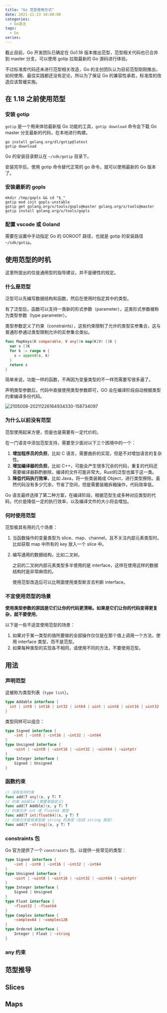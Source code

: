```yaml
---
title: "Go 范型使用方式"
date: 2021-11-23 10:08:00
categories:
  - Go语法
tags:
  - Go
series:
---
```


截止目前，Go 开发团队已确定在 Go1.18 版本推出范型，范型相关代码也已合并到 master 分支，可以使用 gotip 拉取最新的 Go 源码进行体验。

不过标准库代码还未进行范型相关改造，Go 的主创团队认为目前范型刚刚推出，如何使用、最佳实践都还没有定论，所以为了保证 Go 的兼容性承若，标准库的改造应该暂缓实施。

<!--more-->

## 在 1.18 之前使用范型

### 安装 gotip

`gotip` 是一个用来体验最新版 Go 功能的工具，`gotip download` 命令会下载 Go master 分支最新的代码，在本地进行构建。

```shell
go install golang.org/dl/gotip@latest
gotip download
```

Go 的安装目录默认在 `~/sdk/gotip` 目录下。

安装完毕后，使用 gotip 命令替代正常的 go 命令，就可以使用最新的 Go 版本了。

### 安装最新的 gopls

```shell
mkdir /tmp/gopls && cd "$_"
gotip mod init gopls-unstable
gotip get golang.org/x/tools/gopls@master golang.org/x/tools@master
gotip install golang.org/x/tools/gopls
```

### 配置 vscode 或 Goland

需要在设置中手动指定 Go 的 GOROOT 路径，也就是 gotip 的安装路径 `~/sdk/gotip`。

## 使用范型的时机

这里所提出的仅是通用型的指导建议，并不是硬性的规定。

### 什么是范型

泛型可以先编写数据结构和函数，然后在使用时指定其中的类型。

有了泛型后，函数可以支持一类新的形式参数（parameter），这类形式参数被称为类型参数（type parameter）。

类型参数定义了约束（constraints），这些约束限制了允许的类型实参集合，这与普通形参通过类型限制允许的实参集合类似。

```go
func MapKeys[K comparable, V any](m map[K]V) []K {
  var s []K
  for k := range m {
    s = append(s, k)
  }
  return s
}
```

简单来说，功能一样的函数，不再因为变量类型的不一样而需要写很多遍了。

声明类型参数后，代码中直接使用类型参数即可，GO 会在编译阶段自动根据类型约束编译多份代码。

![2105008-20211226164934330-158734097](https://img2020.cnblogs.com/blog/2105008/202112/2105008-20211226164934330-158734097.gif)

### 为什么以前没有范型

范型使用起来方便，但是也是需要有一定代价的。

在一门语言中添加范型支持，需要至少面对以下三个困境中的一个：

1. **增加程序员的负担**，比如 C 语言，需要曲折的实现，但是不对增加语言的复杂性。
2. **增加编译器的负担**，比如 C++，可能会产生很多冗余的代码，重复的代码还需要编译器斟酌删除，编译的文件可能非常大。Rust的泛型也属于这一类。
3. **降低代码执行效率**，比如 Java，将一些类装箱成 Object，进行类型擦除。虽然代码没有多少冗余，节省了空间，但是需要装箱拆箱操作，代码效率低。

Go 语言最终选择了第二种方案，在编译阶段，根据范型生成多种对应类型的代码，代价是降低一定的执行效率，以及编译文件的大小将会增加。

### 何时使用范型

范型极其有用的几个场景：

1. 当函数操作的变量类型为 slice、map、channel，且不关注内部元素类型时。比如获取 map 中所有的 key 放入一个 slice 中。

2. 编写通用的数据结构，比如二叉树。

   之前的二叉树内部元素类型多半使用的是 interface，这样在使用这样的数据结构时是非常麻烦的。

   使用范型改造后可以比啊面使用类型断言去判断 interface。

### 不宜使用范型的场景

**使用类型参数的原因是它们让你的代码更清晰。如果是它们让你的代码变得更复杂，就不要使用**。

以下是一些不适宜使用范型的场景：

1. 如果对于某一类型的值所要做的全部操作仅仅是在那个值上调用一个方法，使用 interface 类型，而不是范型。
2. 如果每种类型的实现各不相同，请使用不同的方法，不要使用范型。

## 用法

### 声明范型

这被称为类型列表（`type list`）。

```go
type Addable interface {
  int | int8 | int16 | int32 | int64 | uint | uint8 | uint16 | uint32 | uint64 | string
}
```

类型同样可以组合：

```go
type Signed interface {
	~int | ~int8 | ~int16 | ~int32 | ~int64
}
type Unsigned interface {
	~uint | ~uint8 | ~uint16 | ~uint32 | ~uint64 | ~uintptr
}
type Integer interface {
	Signed | Unsigned
}
```

### 函数约束

```go
// 没有任何约束
func add[T any](x, y T) T
// 约束 Addble (需要单独定义)
func add[T Addble](x, y T) T
// 约束允许 int 或 float64 类型
func add[T int|float64](x, y T) T
// 约束允许底层类型是 string 的类型（包括 string 类型）
func add[T ~string](x, y T) T
```

### constraints 包

Go 官方提供了一个 `constraints` 包，以提供一些常见的类型：

```go
type Signed interface {
	~int | ~int8 | ~int16 | ~int32 | ~int64
}
type Unsigned interface {
	~uint | ~uint8 | ~uint16 | ~uint32 | ~uint64 | ~uintptr
}
type Integer interface {
	Signed | Unsigned
}
type Float interface {
	~float32 | ~float64
}
type Complex interface {
	~complex64 | ~complex128
}
type Ordered interface {
	Integer | Float | ~string
}
```

### any 约束

## 范型推导

## Slices

## Maps
